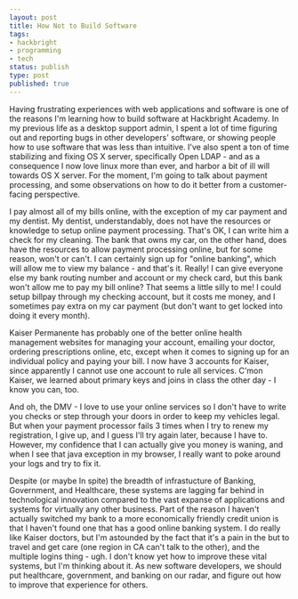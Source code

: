```yaml
---
layout: post
title: How Not to Build Software
tags:
- hackbright
- programming
- tech
status: publish
type: post
published: true
---
```

Having frustrating experiences with web applications and software is one of the reasons I'm learning how to build software at Hackbright Academy. In my previous life as a desktop support admin, I spent a lot of time figuring out and reporting bugs in other developers' software, or showing people how to use software that was less than intuitive. I've also spent a ton of time stabilizing and fixing OS X server, specifically Open LDAP - and as a consequence I now love linux more than ever, and harbor a bit of ill will towards OS X server. For the moment, I'm going to talk about payment processing, and some observations on how to do it better from a customer-facing perspective.

I pay almost all of my bills online, with the exception of my car payment and my dentist. My dentist, understandably, does not have the resources or knowledge to setup online payment processing. That's OK, I can write him a check for my cleaning. The bank that owns my car, on the other hand, does have the resources to allow payment processing online, but for some reason, won't or can't. I can certainly sign up for "online banking", which will allow me to view my balance - and that's it. Really! I can give everyone else my bank routing number and account or my check card, but this bank won't allow me to pay my bill online? That seems a little silly to me! I could setup billpay through my checking account, but it costs me money, and I sometimes pay extra on my car payment (but don't want to get locked into doing it every month).

Kaiser Permanente has probably one of the better online health management websites for managing your account, emailing your doctor, ordering prescriptions online, etc, except when it comes to signing up for an individual policy and paying your bill. I now have 3 accounts for Kaiser, since apparently I cannot use one account to rule all services. C'mon Kaiser, we learned about primary keys and joins in class the other day - I know you can, too. 

And oh, the DMV - I love to use your online services so I don't have to write you checks or step through your doors in order to keep my vehicles legal. But when your payment processor fails 3 times when I try to renew my registration, I give up, and I guess I'll try again later, because I have to. However, my confidence that I can actually give you money is waning, and when I see that java exception in my browser, I really want to poke around your logs and try to fix it.

Despite (or maybe In spite) the breadth of infrastucture of Banking, Government, and Healthcare, these systems are lagging far behind in technological innovation compared to the vast expanse of applications and systems for virtually any other business. Part of the reason I haven't actually switched my bank to a more economically friendly credit union is that I haven't found one that has a good online banking system. I do really like Kaiser doctors, but I'm astounded by the fact that it's a pain in the but to travel and get care (one region in CA can't talk to the other), and the multiple logins thing - ugh. I don't know yet how to improve these vital systems, but I'm thinking about it. As new software developers, we should put healthcare, government, and banking on our radar, and figure out how to improve that experience for others.
